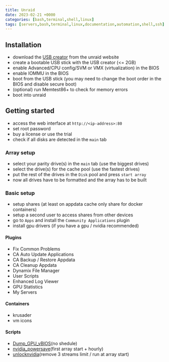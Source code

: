 ```yaml
---
title: Unraid
date: 2023-02-21 +0000
categories: [bash,terminal,shell,linux]
tags: [servers,bash,terminal,linux,documentation,automation,shell,ssh]
---
```


## Installation

* download the [USB creator](https://unraid.net/download) from the unraid website
* create a bootable USB stick with the USB creator (<= 2GB)
* enable Advanced/CPU config/SVM or VMX (virtualization) in the BIOS
* enable IOMMU in the BIOS
* boot from the USB stick (you may need to change the boot order in the BIOS and disable secure boot)
* (optional) run Memtest86+ to check for memory errors
* boot into unraid

## Getting started

* access the web interface at `http://<ip-address>:80`
* set root password
* buy a license or use the trial
* check if all disks are detected in the `main` tab

### Array setup

* select your parity drive(s) in the `main` tab (use the biggest drives)
* select the drive(s) for the cache pool (use the fastest drives)
* put the rest of the drives in the `Disk` pool and press `start array`
* now all drives have to be formatted and the array has to be built

### Basic setup

* setup shares (at least on appdata cache only share for docker containers)
* setup a second user to access shares from other devices
* go to `Apps` and install the `Community Applications` plugin
* install gpu drivers (if you have a gpu / nvidia recommended)

#### Plugins

* Fix Common Problems
* CA Auto Update Applications
* CA Backup / Restore Appdata
* CA Cleanup Appdata
* Dynamix File Manager
* User Scripts
* Enhanced Log Viewer
* GPU Statistics
* My Servers

#### Containers

* krusader
* vm icons

#### Scripts

* [Dump_GPU_vBIOS](https://github.com/SpaceinvaderOne)(no shedule)
* [nvidia_powersave](https://github.com/SpaceinvaderOne/nvidia_powersave)(first array start + hourly)
* [unlocknvidia](https://github.com/SpaceinvaderOne/unlocknvidia_unraid)(remove 3 streams limit / run at array start)

